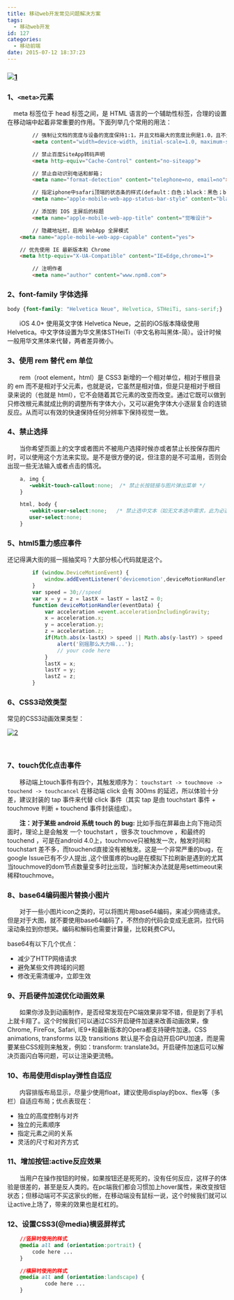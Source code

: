 ```yaml
---
title: 移动web开发常见问题解决方案
tags:
  - 移动web开发
id: 127
categories:
  - 移动前端
date: 2015-07-12 18:37:23
---
```


### [![1](http://www.npm8.com/wp-content/uploads/2015/07/11.jpg)](http://www.npm8.com/wp-content/uploads/2015/07/11.jpg)

### 1、```<meta>```元素

&emsp;meta 标签位于 head 标签之间，是 HTML 语言的一个辅助性标签，合理的设置在移动端中起着非常重要的作用。下面列举几个常用的用法：
```html
        // 强制让文档的宽度与设备的宽度保持1:1，并且文档最大的宽度比例是1.0，且不允许用户点击屏幕放大浏览
        <meta content="width=device-width, initial-scale=1.0, maximum-scale=1.0, user-scalable=0;" name="viewport">

        // 禁止百度SiteApp转码声明
        <meta http-equiv="Cache-Control" content="no-siteapp">

        // 禁止自动识别电话和邮箱；
        <meta name="format-detection" content="telephone=no, email=no">

        // 指定iphone中safari顶端的状态条的样式(default：白色；black：黑色；black-translucent ：半透明)；
        <meta name="apple-mobile-web-app-status-bar-style" content="black-translucent">

        // 添加到 IOS 主屏后的标题 
        <meta name="apple-mobile-web-app-title" content="觉唯设计">

        // 隐藏地址栏，启用 WebApp 全屏模式
	<meta name="apple-mobile-web-app-capable" content="yes">

	// 优先使用 IE 最新版本和 Chrome
	<meta http-equiv="X-UA-Compatible" content="IE=Edge,chrome=1">

        // 注明作者
        <meta name="author" content="www.npm8.com">
```

### 2、font-family 字体选择

```css
body {font-family: "Helvetica Neue", Helvetica, STHeiTi, sans-serif;}
```
&emsp;&emsp;iOS 4.0+ 使用英文字体 Helvetica Neue，之前的iOS版本降级使用 Helvetica。中文字体设置为华文黑体STHeiTi（中文名称叫黑体-简）。设计时候一般用华文黑体来代替，两者差异微小。

### 3、使用 rem 替代 em 单位

&emsp;&emsp;rem（root element，html）是 CSS3 新增的一个相对单位，相对于根目录的 em 而不是相对于父元素，也就是说，它虽然是相对值，但是只是相对于根目录来说的（也就是 html），它不会随着其它元素的改变而改变。通过它既可以做到只修改根元素就成比例的调整所有字体大小，又可以避免字体大小逐层复合的连锁反应。从而可以有效的快速保持任何分辨率下保持视觉一致。

### 4、禁止选择

&emsp;&emsp;当你希望页面上的文字或者图片不被用户选择时候亦或者禁止长按保存图片时，可以使用这个方法来实现。是不是很方便的说，但注意的是不可滥用，否则会出现一些无法输入或者点击的情况。
```css
    a, img {
       -webkit-touch-callout:none;  /* 禁止长按链接与图片弹出菜单 */
    }

    html, body {
       -webkit-user-select:none;   /* 禁止选中文本（如无文本选中需求，此为必选项） */
       user-select:none;
    }
```

### 5、html5重力感应事件

还记得满大街的摇一摇抽奖吗？大部分核心代码就是这个。
```javascript
        if (window.DeviceMotionEvent) { 
            window.addEventListener('devicemotion',deviceMotionHandler, false);  
        } 
        var speed = 30;//speed
        var x = y = z = lastX = lastY = lastZ = 0;
        function deviceMotionHandler(eventData) {  
            var acceleration =event.accelerationIncludingGravity;
            x = acceleration.x;
            y = acceleration.y;
            z = acceleration.z;
            if(Math.abs(x-lastX) > speed || Math.abs(y-lastY) > speed || Math.abs(z-lastZ) > speed) {
                alert('别摇那么大力嘛...');
                // your code here
            }
            lastX = x;
            lastY = y;
            lastZ = z;
        }
```

### 6、CSS3动效类型

常见的CSS3动画效果类型：

[![2](http://www.npm8.com/wp-content/uploads/2015/07/21.png)](http://www.npm8.com/wp-content/uploads/2015/07/21.png)

&nbsp;

### 7、touch优化点击事件

&emsp;&emsp;移动端上touch事件有四个，其触发顺序为：
```touchstart -> touchmove ->  touchend -> touchcancel```
在移动端 click 会有 300ms 的延迟，所以体验十分差，建议封装的 tap 事件来代替 click 事件（其实 tap 是由 touchstart 事件 + touchmove 判断 + touchend 事件封装组成）。

&emsp;&emsp;**注：对于某些 android 系统 touch 的 bug:**
比如手指在屏幕由上向下拖动页面时，理论上是会触发 一个 touchstart ，很多次 touchmove ，和最终的 touchend ，可是在android 4.0上，touchmove只被触发一次，触发时间和touchstart 差不多，而touchend直接没有被触发。这是一个非常严重的bug，在google Issue已有不少人提出 ,这个很蛋疼的bug是在模拟下拉刷新是遇到的尤其当touchmove的dom节点数量变多时比出现，当时解决办法就是用settimeout来稀释touchmove。

### 8、base64编码图片替换小图片

&emsp;&emsp;对于一些小图片icon之类的，可以将图片用base64编码，来减少网络请求。但是对于大图，就不要使用base64编码了，不然你的代码会变成无底洞，拉代码滚动条拉到你想哭。编码和解码也需要计算量，比较耗费CPU。

base64有以下几个优点：

*   减少了HTTP网络请求
*   避免某些文件跨域的问题
*   修改无需清缓冲，立即生效

### 9、开启硬件加速优化动画效果

&emsp;&emsp;如果你涉及到动画制作，是否经常发现在PC端效果非常不错，但是到了手机上就卡翔了。这个时候我们可以通过CSS开启硬件加速来改善动画效果，像Chrome, FireFox, Safari, IE9+和最新版本的Opera都支持硬件加速。CSS animations, transforms 以及 transitions 默认是不会自动开启GPU加速，而是需要某些CSS规则来触发，例如：transform: translate3d。开启硬件加速后可以解决页面闪白等问题，可以让渲染更流畅。

### 10、布局使用display弹性自适应

&emsp;&emsp;内容排版布局显示，尽量少使用float，建议使用display的box、flex等（多栏）自适应布局；优点表现在：

*   独立的高度控制与对齐
*   独立的元素顺序
*   指定元素之间的关系
*   灵活的尺寸和对齐方式

### 11、增加按钮:active反应效果

&emsp;&emsp;当用户在操作按钮的时候，如果按钮还是死死的，没有任何反应，这样子的体验是很差的，甚至是反人类的。在pc端我们都会习惯加上hover属性，来改变按钮状态；但移动端可不买这家伙的帐，在移动端没有鼠标一说，这个时候我们就可以让active上场了，带来的效果也是杠杠的。

### 12、设置CSS3(@media)横竖屏样式
```css
	//竖屏时使用的样式
	@media all and (orientation:portrait) {
		code here ...
	}

	//横屏时使用的样式
	@media all and (orientation:landscape) {
	        code here ...
	}
```